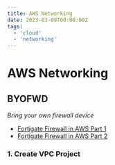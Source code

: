 ```yaml
---
title: AWS Networking
date: 2023-03-09T00:00:00Z
tags:
  - 'cloud'
  - 'networking'
---
```


# AWS Networking

## BYOFWD

_Bring your own firewall device_

* [Fortigate Firewall in AWS Part 1](https://youtu.be/pF5XeK3HBtM)
* [Fortigate Firewall in AWS Part 2](https://youtu.be/j5K9e6BpL14)

### 1. Create VPC Project

